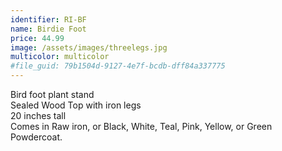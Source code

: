 ```yaml
---
identifier: RI-BF
name: Birdie Foot
price: 44.99
image: /assets/images/threelegs.jpg
multicolor: multicolor
#file_guid: 79b1504d-9127-4e7f-bcdb-dff84a337775
---
```

Bird foot plant stand  
Sealed Wood Top with iron legs  
20 inches tall   
Comes in Raw iron, or Black, White, Teal, Pink, Yellow, or Green Powdercoat.
